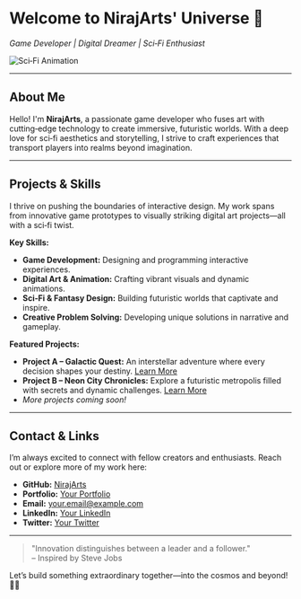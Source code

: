 # Welcome to NirajArts' Universe 🚀

*Game Developer | Digital Dreamer | Sci‑Fi Enthusiast*

![Sci‑Fi Animation](https://media.giphy.com/media/3o7buirYcmV5nSwIRW/giphy.gif)

---

## About Me
Hello! I'm **NirajArts**, a passionate game developer who fuses art with cutting‑edge technology to create immersive, futuristic worlds. With a deep love for sci‑fi aesthetics and storytelling, I strive to craft experiences that transport players into realms beyond imagination.

---

## Projects & Skills
I thrive on pushing the boundaries of interactive design. My work spans from innovative game prototypes to visually striking digital art projects—all with a sci‑fi twist.

**Key Skills:**
- **Game Development:** Designing and programming interactive experiences.
- **Digital Art & Animation:** Crafting vibrant visuals and dynamic animations.
- **Sci‑Fi & Fantasy Design:** Building futuristic worlds that captivate and inspire.
- **Creative Problem Solving:** Developing unique solutions in narrative and gameplay.

**Featured Projects:**
- **Project A – Galactic Quest:** An interstellar adventure where every decision shapes your destiny. [Learn More](#)
- **Project B – Neon City Chronicles:** Explore a futuristic metropolis filled with secrets and dynamic challenges. [Learn More](#)
- _More projects coming soon!_

---

## Contact & Links
I’m always excited to connect with fellow creators and enthusiasts. Reach out or explore more of my work here:

- **GitHub:** [NirajArts](https://github.com/NirajArts)
- **Portfolio:** [Your Portfolio](#)
- **Email:** [your.email@example.com](mailto:your.email@example.com)
- **LinkedIn:** [Your LinkedIn](#)
- **Twitter:** [Your Twitter](#)

---

> "Innovation distinguishes between a leader and a follower."  
> – Inspired by Steve Jobs

Let’s build something extraordinary together—into the cosmos and beyond! 🚀🌌
